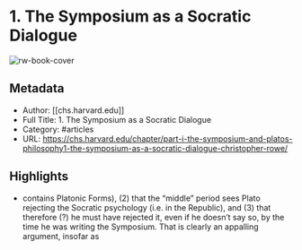 # 1. The Symposium as a Socratic Dialogue

![rw-book-cover](https://readwise-assets.s3.amazonaws.com/static/images/article3.5c705a01b476.png)

## Metadata
- Author: [[chs.harvard.edu]]
- Full Title: 1. The Symposium as a Socratic Dialogue
- Category: #articles
- URL: https://chs.harvard.edu/chapter/part-i-the-symposium-and-platos-philosophy1-the-symposium-as-a-socratic-dialogue-christopher-rowe/

## Highlights
- contains Platonic Forms), (2) that the “middle” period sees Plato rejecting the Socratic psychology (i.e. in the Republic), and (3) that therefore (?) he must have rejected it, even if he doesn’t say so, by the time he was writing the Symposium. That is clearly an appalling argument, insofar as
